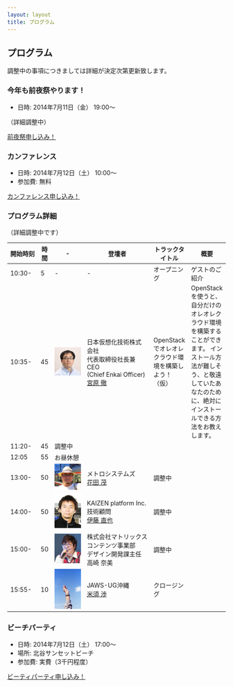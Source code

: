 ```yaml
---
layout: layout
title: プログラム
---
```



プログラム
--------------------------------------------------------------------------------

調整中の事項につきましては詳細が決定次第更新致します。


### 今年も前夜祭やります！

* 日時: 2014年7月11日（金） 19:00〜

（詳細調整中）

<p><a href="http://hackers-champloo.doorkeeper.jp/events/11743" class="medium button" target="_blank">前夜祭申し込み！</a></p>


### カンファレンス

* 日時: 2014年7月12日（土） 10:00〜
* 参加費: 無料

<p><a href="http://hackers-champloo.doorkeeper.jp/events/11744" class="medium button" target="_blank">カンファレンス申し込み！</a></p>


### プログラム詳細

（詳細調整中です）

<table><thead>
    <tr>
      <th nowrap>開始時刻</th>
      <th>時間</th>
      <th>-</th>
      <th>登壇者</th>
      <th>トラックタイトル</th>
      <th>概要</th>
    </tr>
  </thead><tbody>
    <tr>
      <td>10:30-</td>
      <td>5</td>
      <td width="100">-</td>
      <td>-</td>
      <td>オープニング</td>
      <td>ゲストのご紹介</td>
    </tr>
    <tr>
      <td>10:35-</td>
      <td>45</td>
      <td><img width="100" src="/img/miyahara_thumb.jpg"></td>
      <td>日本仮想化技術株式会社<br>代表取締役社長兼CEO<br>(Chief Enkai Officer)<br><a href="https://twitter.com/tmiyahar">宮原 徹</a></td>
      <td>OpenStackでオレオレクラウド環境を構築しよう！（仮）</td>
      <td>OpenStackを使うと、自分だけのオレオレクラウド環境を構築することができます。
インストール方法が難しそう、と敬遠していたあなたのために、絶対にインストールできる方法をお教えします。</td>
    </tr>
    <tr>
      <td>11:20-</td>
      <td>45</td>
      <td colspan="4">調整中</td>
    </tr>
    <tr>
      <td>12:05</td>
      <td>55</td>
      <td colspan="4">お昼休憩</td>
    </tr>
    <tr>
      <td>13:00-</td>
      <td>50</td>
      <td><img width="100" src="/img/profile_hanada.jpg"></td>
      <td>メトロシステムズ<br><a href="https://twitter.com/s87">花田 茂</a></td>
      <td>調整中</td>
      <td></td>
    </tr>
    <tr>
      <td>14:00-</td>
      <td>50</td>
      <td><img width="100" src="/img/profile_ito.png"></td>
      <td>KAIZEN platform Inc.<br>技術顧問<br><a href="https://twitter.com/naoya_ito">伊藤 直也</a></td>
      <td>調整中</td>
      <td></td>
    </tr>
    <tr>
      <td>15:00-</td>
      <td>50</td>
      <td><img width="100" src="/img/profile_takasaki.jpg"></td>
      <td nowrap>株式会社マトリックス<br>コンテンツ事業部<br>デザイン開発課主任<br>高崎 奈美</a></td>
      <td>調整中</td>
      <td></td>
    </tr>
    <tr>
      <td>15:55-</td>
      <td>10</td>
      <td><img width="100" src="/img/yonesu.jpg"></td>
      <td> JAWS-UG沖縄<br><a href="https://twitter.com/asumaslv">米須 渉</a></td>
      <td>クロージング</td>
      <td></td>
    </tr>
</tbody></table>




### ビーチパーティ

* 日時: 2014年7月12日（土） 17:00〜
* 場所: 北谷サンセットビーチ
* 参加費: 実費（3千円程度）

<p><a href="http://hackers-champloo.doorkeeper.jp/events/11745" class="medium button" target="_blank">ビーティパーティ申し込み！</a></p>
